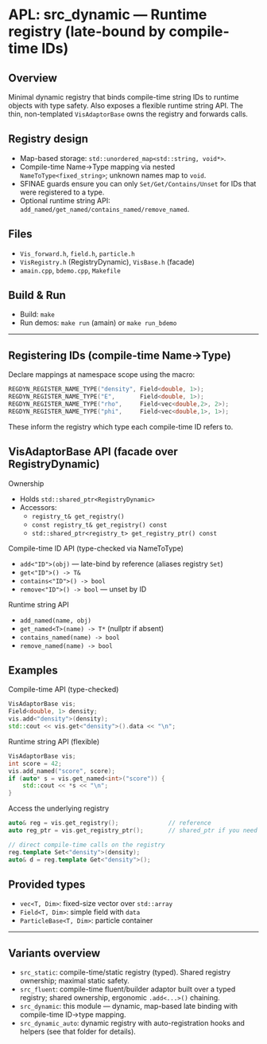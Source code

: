 # APL: src_dynamic — Runtime registry (late-bound by compile-time IDs)

## Overview
Minimal dynamic registry that binds compile-time string IDs to runtime objects with type safety. Also exposes a flexible runtime string API. The thin, non-templated `VisAdaptorBase` owns the registry and forwards calls.

## Registry design
- Map-based storage: `std::unordered_map<std::string, void*>`.
- Compile-time Name→Type mapping via nested `NameToType<fixed_string>`; unknown names map to `void`.
- SFINAE guards ensure you can only `Set/Get/Contains/Unset` for IDs that were registered to a type.
- Optional runtime string API: `add_named/get_named/contains_named/remove_named`.

## Files
- `Vis_forward.h`, `field.h`, `particle.h`
- `VisRegistry.h` (RegistryDynamic), `VisBase.h` (facade)
- `amain.cpp`, `bdemo.cpp`, `Makefile`

## Build & Run
- Build: `make`
- Run demos: `make run` (amain) or `make run_bdemo`

---

## Registering IDs (compile-time Name→Type)
Declare mappings at namespace scope using the macro:

```cpp
REGDYN_REGISTER_NAME_TYPE("density", Field<double, 1>);
REGDYN_REGISTER_NAME_TYPE("E",       Field<double, 1>);
REGDYN_REGISTER_NAME_TYPE("rho",     Field<vec<double,2>, 2>);
REGDYN_REGISTER_NAME_TYPE("phi",     Field<vec<double,1>, 1>);
```

These inform the registry which type each compile-time ID refers to.

## VisAdaptorBase API (facade over RegistryDynamic)
Ownership
- Holds `std::shared_ptr<RegistryDynamic>`
- Accessors:
  - `registry_t& get_registry()`
  - `const registry_t& get_registry() const`
  - `std::shared_ptr<registry_t> get_registry_ptr() const`

Compile-time ID API (type-checked via NameToType)
- `add<"ID">(obj)` — late-bind by reference (aliases registry `Set`)
- `get<"ID">() -> T&`
- `contains<"ID">() -> bool`
- `remove<"ID">() -> bool` — unset by ID

Runtime string API
- `add_named(name, obj)`
- `get_named<T>(name) -> T*` (nullptr if absent)
- `contains_named(name) -> bool`
- `remove_named(name) -> bool`

## Examples
Compile-time API (type-checked)
```cpp
VisAdaptorBase vis;
Field<double, 1> density;
vis.add<"density">(density);
std::cout << vis.get<"density">().data << "\n";
```

Runtime string API (flexible)
```cpp
VisAdaptorBase vis;
int score = 42;
vis.add_named("score", score);
if (auto* s = vis.get_named<int>("score")) {
    std::cout << *s << "\n";
}
```

Access the underlying registry
```cpp
auto& reg = vis.get_registry();              // reference
auto reg_ptr = vis.get_registry_ptr();       // shared_ptr if you need to share it

// direct compile-time calls on the registry
reg.template Set<"density">(density);
auto& d = reg.template Get<"density">();
```

## Provided types
- `vec<T, Dim>`: fixed-size vector over `std::array`
- `Field<T, Dim>`: simple field with `data`
- `ParticleBase<T, Dim>`: particle container

---

## Variants overview
- `src_static`: compile-time/static registry (typed). Shared registry ownership; maximal static safety.
- `src_fluent`: compile-time fluent/builder adaptor built over a typed registry; shared ownership, ergonomic `.add<...>()` chaining.
- `src_dynamic`: this module — dynamic, map-based late binding with compile-time ID→type mapping.
- `src_dynamic_auto`: dynamic registry with auto-registration hooks and helpers (see that folder for details).

